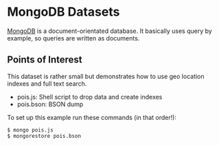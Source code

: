 # MongoDB Datasets

[MongoDB](http://www.mongodb.org/) is a document-orientated database. It basically uses query by example, so queries are written as documents.

## Points of Interest
This dataset is rather small but demonstrates how to use geo location indexes and full text search.

- pois.js: Shell script to drop data and create indexes
- pois.bson: BSON dump

To set up this example run these commands (in that order!):

    $ mongo pois.js
    $ mongorestore pois.bson

